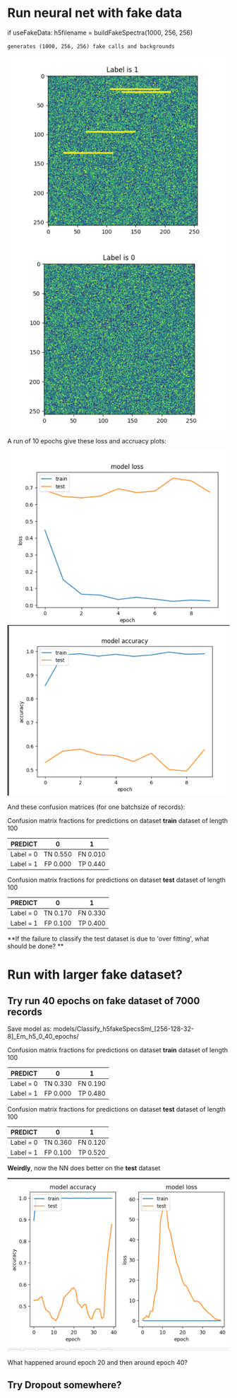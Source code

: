 # Run neural net with fake data

if useFakeData:
    h5filename = buildFakeSpectra(1000, 256, 256)
    
    generates (1000, 256, 256) fake calls and backgrounds
    
![Fake call](https://github.com/veirs/orcasound-signal-classifier/blob/main/notes/fakeCall.png "Fake Call")
![Fake background](https://github.com/veirs/orcasound-signal-classifier/blob/main/notes/fakeBackground.png "Fake Background")   

A run of 10 epochs give these loss and accruacy plots:

![Loss](https://github.com/veirs/orcasound-signal-classifier/blob/main/notes/fakeModelLoss.png "Loss history")
![Accuracy](https://github.com/veirs/orcasound-signal-classifier/blob/main/notes/fakeModelAccuracy.png "Accruacy history")   

And these confusion matrices (for one batchsize of records):

Confusion matrix fractions for predictions on dataset **train** dataset of length 100


|        PREDICT |     0     |      1     |
| -------------- |:---------:|:----------:|
|   Label = 0    |  TN 0.550 |   FN 0.010 |
|   Label = 1    |  FP 0.000 |   TP 0.440 |

Confusion matrix fractions for predictions on dataset **test** dataset of length 100


|        PREDICT |     0     |      1     |
| -------------- |:---------:|:----------:|
|   Label = 0    |  TN 0.170 |   FN 0.330 |
|   Label = 1    |  FP 0.100 |   TP 0.400 |


**If the failure to classify the test dataset is due to 'over fitting', what should be done? **

# Run with larger fake dataset?

## Try run 40 epochs on fake dataset of 7000 records

Save model as: models/Classify_h5fakeSpecsSml_[256-128-32-8]_Em_h5_0_40_epochs/

Confusion matrix fractions for predictions on dataset **train** dataset of length 100


|        PREDICT |     0     |      1     |
| -------------- |:---------:|:----------:|
|   Label = 0    |  TN 0.330 |   FN 0.190 |
|   Label = 1    |  FP 0.000 |   TP 0.480 |

Confusion matrix fractions for predictions on dataset **test** dataset of length 100


|        PREDICT |     0     |      1     |
| -------------- |:---------:|:----------:|
|   Label = 0    |  TN 0.360 |   FN 0.120 |
|   Label = 1    |  FP 0.100 |   TP 0.520 |

**Weirdly**, now the NN does better on the **test** dataset

![Loss - Accuracy](https://github.com/veirs/orcasound-signal-classifier/blob/main/notes/7000_40_FakeRecords.png "Loss&Accruacy history")  

What happened around epoch 20 and then around epoch 40?

## Try Dropout somewhere? 

